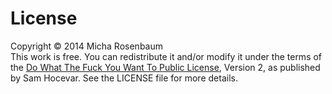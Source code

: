 # License

Copyright © 2014 Micha Rosenbaum  
This work is free. You can redistribute it and/or modify it under the terms
of the [Do What The Fuck You Want To Public License][wtfpl], Version 2, as
published by Sam Hocevar. See the LICENSE file for more details.

[wtfpl]: http://www.wtfpl.net/
